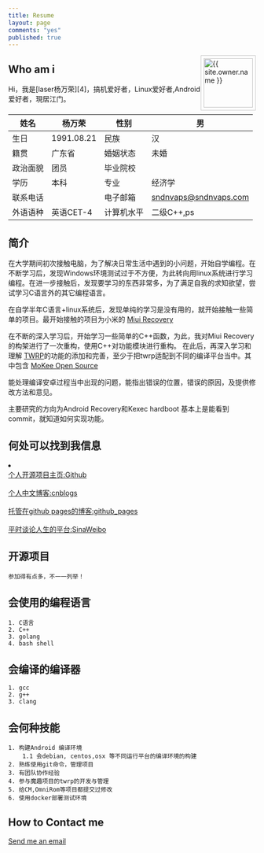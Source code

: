 ```yaml
---
title: Resume
layout: page
comments: "yes"
published: true
---
```



<img src="{{ site.owner.avatar }}" alt="{{ site.owner.name }}" class="avatar" style="width: 100px; margin: 0 0 8px; border: solid 1px #ccc; float: right; padding: 5px;" />


## Who am i

Hi，我是[laser杨万荣][4]，搞机爱好者，Linux爱好者,Android爱好者，現居江门。



姓名 		| 	杨万荣 			| 	性别 			| 	男		  	|
----------------|-------------------------------|-------------------------------|-----------------------|
生日    	| 	1991.08.21    	| 	民族			|	汉						|
籍贯    	| 	广东省    		| 	婚姻状态		|	未婚					|
政治面貌   	| 	团员   			| 	毕业院校		|						|
学历    	|  	本科   			| 	专业			|	经济学					|
联系电话    	| 	   	| 	电子邮箱		|	sndnvaps@sndnvaps.com	|
外语语种  	| 	英语CET-4   		| 	计算机水平	|	二级C++,ps			|



## 简介

<p>
   在大学期间初次接触电脑，为了解决日常生活中遇到的小问题，开始自学编程。在不断学习后，发现Windows环境测试过于不方便，为此转向用linux系统进行学习编程。在进一步接触后，发现要学习的东西非常多，为了满足自我的求知欲望，尝试学习C语言外的其它编程语言。
 </p>
 
 <p>
   在自学半年C语言+linux系统后，发现单纯的学习是没有用的，就开始接触一些简单的项目。最开始接触的项目为小米的
   <a href="http://github.com/sndnvaps/miui_recovery">Miui Recovery</a>
</p>

 <p>
  在不断的深入学习后，开始学习一些简单的C++函数，为此，我对Miui Recovery的构架进行了一次重构，使用C++对功能模块进行重构。
  在此后，再深入学习和理解 <a href="https://github.com/sndnvaps/android_bootable_recovery_twrp">TWRP</a>的功能的添加和完善，至少于把twrp适配到不同的编译平台当中。其中包含 <a href="https://github.com/MoKee">MoKee Open Source</a>
 </p>
 
 <p>
 	能处理编译安卓过程当中出现的问题，能指出错误的位置，错误的原因，及提供修改方法和意见。
 </p>
 
 	
 <p> 
 	主要研究的方向为Android Recovery和Kexec hardboot 
 	基本上是能看到commit，就知道如何实现功能。
 </p>
  
	


## 何处可以找到我信息
 <li>
   <br><a href="http://github.com/sndnvaps">个人开源项目主页:Github</a></br>
   <br><a href="http://www.cnblogs.com/sn-dnv-aps">个人中文博客:cnblogs</a></br>
   <br><a href="https://blog.sndnvaps.com">托管在github pages的博客:github_pages</a></br>
   <br><a href="http://weibo.com/210124187">平时谈论人生的平台:SinaWeibo</a></br>
 </li>


## 开源项目

	参加得有点多，不一一列举！
	
## 会使用的编程语言
	
	1. C语言
	2. C++
	3. golang
	4. bash shell
	
## 会编译的编译器
	
	1. gcc
	2. g++
	3. clang

## 会何种技能
	
	1. 构建Android 编译环境
		1.1 会debian, centos,osx 等不同运行平台的编译环境的构建
	2. 熟练使用git命令，管理项目
	3. 有团队协作经验
	4. 参与魔趣项目的twrp的开发与管理
	5. 给CM,OmniRom等项目都提交过修改
	6. 使用docker部署测试环境
	

## How to Contact me

<a href="Mailto:sndnvaps@sndnvaps.com">Send me an 
email</a>  
	
